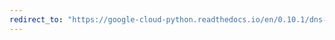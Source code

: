 ```yaml
---
redirect_to: "https://google-cloud-python.readthedocs.io/en/0.10.1/dns-resource-record-set.html"
---
```

